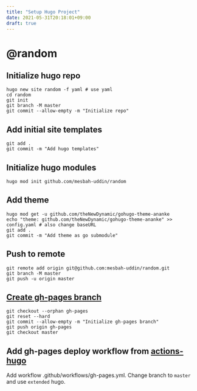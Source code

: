 ```yaml
---
title: "Setup Hugo Project"
date: 2021-05-31T20:18:01+09:00
draft: true
---
```


# @random
## Initialize hugo repo
```shell
hugo new site random -f yaml # use yaml
cd random
git init
git branch -M master
git commit --allow-empty -m "Initialize repo"
```

## Add initial site templates
```shell
git add .
git commit -m "Add hugo templates"
```

## Initialize hugo modules
```shell
hugo mod init github.com/mesbah-uddin/random
```

## Add theme
```shell
hugo mod get -u github.com/theNewDynamic/gohugo-theme-ananke
echo "theme: github.com/theNewDynamic/gohugo-theme-ananke" >> config.yaml # also change baseURL
git add .
git commit -m "Add theme as go submodule"
```
## Push to remote
```shell
git remote add origin git@github.com:mesbah-uddin/random.git
git branch -M master
git push -u origin master
```

## [Create gh-pages branch](https://jiafulow.github.io/blog/2020/07/09/create-gh-pages-branch-in-existing-repo/)
```shell
git checkout --orphan gh-pages
git reset --hard
git commit --allow-empty -m "Initialize gh-pages branch"
git push origin gh-pages
git checkout master
```

## Add gh-pages deploy workflow from [actions-hugo](https://github.com/peaceiris/actions-hugo)
Add workflow .github/workflows/gh-pages.yml.
Change  branch to `master` and use `extended` hugo.
